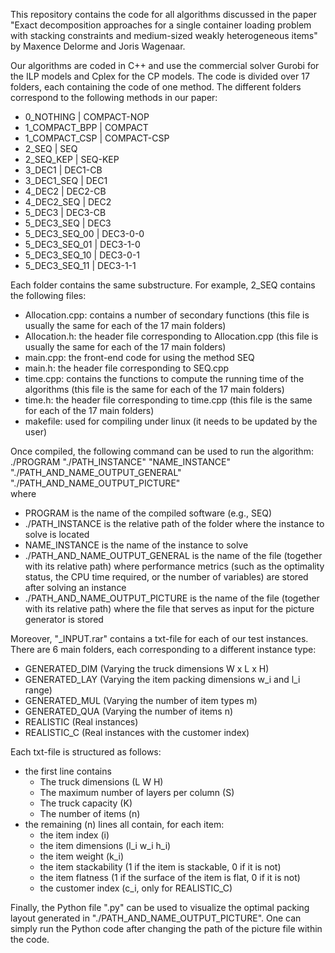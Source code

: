 This repository contains the code for all algorithms discussed in the paper "Exact decomposition approaches for a single container loading problem with stacking constraints and medium-sized weakly heterogeneous items" by Maxence Delorme and Joris Wagenaar. 

Our algorithms are coded in C++ and use the commercial solver Gurobi for the ILP models and Cplex for the CP models. 
The code is divided over 17 folders, each containing the code of one method. The different folders correspond to the following methods in our paper:
- 0_NOTHING       		| COMPACT-NOP
- 1_COMPACT_BPP         | COMPACT
- 1_COMPACT_CSP 		| COMPACT-CSP
- 2_SEQ					| SEQ
- 2_SEQ_KEP   		    | SEQ-KEP
- 3_DEC1     			| DEC1-CB
- 3_DEC1_SEQ     		| DEC1
- 4_DEC2				| DEC2-CB
- 4_DEC2_SEQ			| DEC2
- 5_DEC3				| DEC3-CB
- 5_DEC3_SEQ			| DEC3
- 5_DEC3_SEQ_00			| DEC3-0-0
- 5_DEC3_SEQ_01			| DEC3-1-0 
- 5_DEC3_SEQ_10			| DEC3-0-1
- 5_DEC3_SEQ_11			| DEC3-1-1

Each folder contains the same substructure. For example, 2_SEQ contains the following files:
- Allocation.cpp: contains a number of secondary functions (this file is usually the same for each of the 17 main folders)
- Allocation.h: the header file corresponding to Allocation.cpp (this file is usually the same for each of the 17 main folders)
- main.cpp: the front-end code for using the method SEQ
- main.h: the header file corresponding to SEQ.cpp
- time.cpp: contains the functions to compute the running time of the algorithms (this file is the same for each of the 17 main folders)
- time.h: the header file corresponding to time.cpp (this file is the same for each of the 17 main folders)
- makefile: used for compiling under linux (it needs to be updated by the user)

Once compiled, the following command can be used to run the algorithm:
	./PROGRAM "./PATH_INSTANCE" "NAME_INSTANCE" "./PATH_AND_NAME_OUTPUT_GENERAL" "./PATH_AND_NAME_OUTPUT_PICTURE"  
where
- PROGRAM is the name of the compiled software (e.g., SEQ)
- ./PATH_INSTANCE is the relative path of the folder where the instance to solve is located
- NAME_INSTANCE is the name of the instance to solve
- ./PATH_AND_NAME_OUTPUT_GENERAL is the name of the file (together with its relative path) where performance metrics (such as the optimality status, the CPU time required, or the number of variables) are stored after solving an instance
- ./PATH_AND_NAME_OUTPUT_PICTURE is the name of the file (together with its relative path) where the file that serves as input for the picture generator is stored

Moreover, "_INPUT.rar" contains a txt-file for each of our test instances. There are 6 main folders, each corresponding to a different instance type:
- GENERATED_DIM	    (Varying the truck dimensions W x L x H)
- GENERATED_LAY	    (Varying the item packing dimensions w_i and l_i range)
- GENERATED_MUL	    (Varying the number of item types m)
- GENERATED_QUA	    (Varying the number of items n)
- REALISTIC 	    (Real instances)
- REALISTIC_C	    (Real instances with the customer index)

Each txt-file is structured as follows:
- the first line contains
    - The truck dimensions (L W H) 
    - The maximum number of layers per column (S)
	- The truck capacity (K)
	- The number of items (n) 
- the remaining (n) lines all contain, for each item:
    - the item index (i)
    - the item dimensions (l_i w_i h_i) 
	- the item weight (k_i)
	- the item stackability (1 if the item is stackable, 0 if it is not)
	- the item flatness (1 if the surface of the item is flat, 0 if it is not) 
	- the customer index (c_i, only for REALISTIC_C)

Finally, the Python file ".py" can be used to visualize the optimal packing layout generated in "./PATH_AND_NAME_OUTPUT_PICTURE". One can simply run the Python code after changing the path of the picture file within the code.
